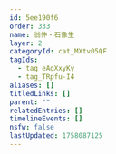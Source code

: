 ```yaml
---
id: 5ee190f6
order: 333
name: 翁仲・石像生
layer: 2
categoryId: cat_MXtv05QF
tagIds:
  - tag_eAgXxyKy
  - tag_TRpfu-I4
aliases: []
titledLinks: []
parent: ""
relatedEntries: []
timelineEvents: []
nsfw: false
lastUpdated: 1758087125
---
```



